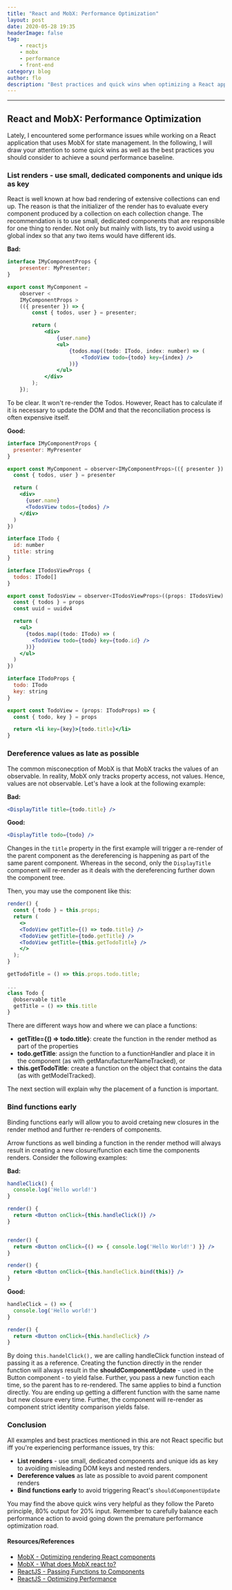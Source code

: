 ```yaml
---
title: "React and MobX: Performance Optimization"
layout: post
date: 2020-05-28 19:35
headerImage: false
tag:
    - reactjs
    - mobx
    - performance
    - front-end
category: blog
author: flo
description: "Best practices and quick wins when optimizing a React app that uses MobX for state management."
---
```


---

## React and MobX: Performance Optimization

Lately, I encountered some performance issues while working on a React application that uses MobX for state management. In the following, I will draw your attention to some quick wins as well as the best practices you should consider to achieve a sound performance baseline.

### List renders - use small, dedicated components and unique ids as key

React is well known at how bad rendering of extensive collections can end up. The reason is that the initializer of the render has to evaluate every component produced by a collection on each collection change. The recommendation is to use small, dedicated components that are responsible for one thing to render. Not only but mainly with lists, try to avoid using a global index so that any two items would have different ids.

**Bad:**

```jsx
interface IMyComponentProps {
    presenter: MyPresenter;
}

export const MyComponent =
    observer <
    IMyComponentProps >
    (({ presenter }) => {
        const { todos, user } = presenter;

        return (
            <div>
                {user.name}
                <ul>
                    {todos.map((todo: ITodo, index: number) => (
                        <TodoView todo={todo} key={index} />
                    ))}
                </ul>
            </div>
        );
    });
```

To be clear. It won't re-render the Todos. However, React has to calculate if it is necessary to update the DOM and that the reconciliation process is often expensive itself.

**Good:**

```jsx
interface IMyComponentProps {
  presenter: MyPresenter
}

export const MyComponent = observer<IMyComponentProps>(({ presenter }) => {
  const { todos, user } = presenter

  return (
    <div>
      {user.name}
      <TodosView todos={todos} />
    </div>
  )
})

interface ITodo {
  id: number
  title: string
}

interface ITodosViewProps {
  todos: ITodo[]
}

export const TodosView = observer<ITodosViewProps>((props: ITodosView) => {
  const { todos } = props
  const uuid = uuidv4

  return (
    <ul>
      {todos.map((todo: ITodo) => (
        <TodoView todo={todo} key={todo.id} />
      ))}
    </ul>
  )
})

interface ITodoProps {
  todo: ITodo
  key: string
}

export const TodoView = (props: ITodoProps) => {
  const { todo, key } = props

  return <li key={key}>{todo.title}</li>
}

```

### Dereference values as late as possible

The common misconecption of MobX is that MobX tracks the values of an observable. In reality, MobX only tracks property access, not values. Hence, values are not observable. Let's have a look at the following example:

**Bad:**

```jsx
<DisplayTitle title={todo.title} />
```

**Good:**

```jsx
<DisplayTitle todo={todo} />
```

Changes in the `title` property in the first example will trigger a re-render of the parent component as the dereferencing is happening as part of the same parent component. Whereas in the second, only the `DisplayTitle` component will re-render as it deals with the dereferencing further down the component tree.

Then, you may use the component like this:

```jsx
render() {
  const { todo } = this.props;
  return (
    <>
    <TodoView getTitle={() => todo.title} />
    <TodoView getTitle={todo.getTitle} />
    <TodoView getTitle={this.getTodoTitle} />
    </>
  );
}

getTodoTitle = () => this.props.todo.title;

...
class Todo {
  @observable title
  getTitle = () => this.title
}
```

There are different ways how and where we can place a functions:

-   **getTitle={() => todo.title}**: create the function in the render method as part of the properties
-   **todo.getTitle**: assign the function to a functionHandler and place it in the component (as with getManufacturerNameTracked), or
-   **this.getTodoTitle**: create a function on the object that contains the data (as with getModelTracked).

The next section will explain why the placement of a function is important.

### Bind functions early

Binding functions early will allow you to avoid cretaing new closures in the render method and further re-renders of components.

Arrow functions as well binding a function in the render method will always result in creating a new closure/function each time the components renders. Consider the following examples:

**Bad:**

```jsx
handleClick() {
  console.log('Hello world!')
}

render() {
  return <Button onClick={this.handleClick()} />
}


render() {
  return <Button onClick={() => { console.log('Hello World!') }} />
}

render() {
  return <Button onClick={this.handleClick.bind(this)} />
}
```

**Good:**

```jsx
handleClick = () => {
  console.log('Hello world!')
}

render() {
  return <Button onClick={this.handleClick} />
}
```

By doing `this.handelClick(),` we are calling handleClick function instead of passing it as a reference. Creating the function directly in the render function will always result in the **shouldComponentUpdate** - used in the Button component - to yield false. Further, you pass a new function each time, so the parent has to re-rendered. The same applies to bind a function directly. You are ending up getting a different function with the same name but new closure every time. Further, the component will re-render as component strict identity comparison yields false.

### Conclusion

All examples and best practices mentioned in this are not React specific but
iff you're experiencing performance issues, try this:

-   **List renders** - use small, dedicated components and unique ids as key to avoiding misleading DOM keys and nested renders.
-   **Dereference values** as late as possible to avoid parent component renders
-   **Bind functions early** to avoid triggering React's `shouldComponentUpdate`

You may find the above quick wins very helpful as they follow the Pareto principle, 80% output for 20% input. Remember to carefully balance each performance action to avoid going down the premature performance optimization road.

#### Resources/References

-   [MobX - Optimizing rendering React components](https://mobx.js.org/best/react-performance.html)
-   [MobX - What does MobX react to?](https://mobx.js.org/best/react.html)
-   [ReactJS - Passing Functions to Components](https://reactjs.org/docs/faq-functions.html)
-   [ReactJS - Optimizing Performance](https://reactjs.org/docs/optimizing-performance.html)
